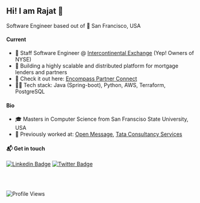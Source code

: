 ## Hi! I am Rajat 👋

Software Engineer based out of :round_pushpin: San Francisco, USA 


#### Current
- :telescope: Staff Software Engineer @ [Intercontinental Exchange](https://www.icemortgagetechnology.com) (Yep! Owners of NYSE)
- :rocket: Building a highly scalable and distributed platform for mortgage lenders and partners
- :star2: Check it out here: [Encompass Partner Connect](https://docs.partnerconnect.elliemae.com/partnerconnect)
- :man_technologist: Tech stack: Java (Spring-boot), Python, AWS, Terraform, PostgreSQL

#### Bio

- :mortar_board: Masters in Computer Science from San Fransciso State University, USA
- :vulcan_salute: Previously worked at: [Open Message](https://openmessage.io), [Tata Consultancy Services](https://www.tcs.com)

<!--
**RajatArora08/RajatArora08** is a ✨ _special_ ✨ repository because its `README.md` (this file) appears on your GitHub profile.

Here are some ideas to get you started:

- 🔭 I’m currently working on ...
- 🌱 I’m currently learning ...
- 👯 I’m looking to collaborate on ...
- 🤔 I’m looking for help with ...
- 💬 Ask me about ...
- 📫 How to reach me: ...
- 😄 Pronouns: ...
- ⚡ Fun fact: ...
-->

 

#### :mailbox_with_mail: Get in touch
[![Linkedin Badge](https://img.shields.io/badge/-Rajat%20Arora-blue?style=flat-square&logo=Linkedin&logoColor=white&link=https://www.linkedin.com/in/rajatar08/)](https://www.linkedin.com/in/rajatar08)
[![Twitter Badge](https://img.shields.io/badge/-@digital_nomad8-00acee?style=flat&logo=Twitter&logoColor=white)](https://twitter.com/intent/follow?screen_name=digital_nomad8 "Follow on Twitter")

<br/>
<br/>

![Profile Views](https://komarev.com/ghpvc/?username=rajatarora08&color=blue)

